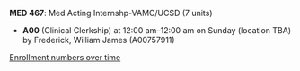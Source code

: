 **MED 467**: Med Acting Internshp-VAMC/UCSD (7 units)

- **A00** (Clinical Clerkship) at 12:00 am–12:00 am on Sunday (location TBA) by Frederick, William James (A00757911)

[Enrollment numbers over time](./MED467.tsv)
